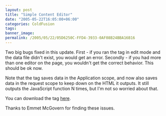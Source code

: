 ```yaml
---
layout: post
title: "Simple Content Editor"
date: "2005-05-22T16:05:00+06:00"
categories: ColdFusion 
tags: 
banner_image: 
permalink: /2005/05/22/05D6250C-FFD4-3933-0AF08B24BBA16B16
---
```


Two big bugs fixed in this update. First - if you ran the tag in edit mode and the data file didn't exist, you would get an error. Secondly - if you had more than one editor on the page, you wouldn't get the correct behavior. This should be ok now.

Note that the tag saves data in the Application scope, and now also saves data in the request scope to keep down on the HTML it outputs. It still outputs the JavaScript function N times, but I'm not so worried about that.

You can download the tag <a href="http://ray.camdenfamily.com/downloads/simplecontenteditor.zip">here</a>.

Thanks to Emmet McGovern for finding these issues.